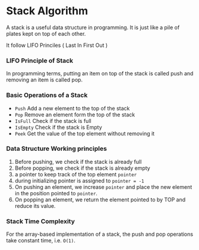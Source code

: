 # Stack Algorithm
A stack is a useful data structure in programming. It is just like a pile of plates kept on top of each other.

It follow LIFO Princiles ( Last In First Out )

### LIFO Principle of Stack
In programming terms, putting an item on top of the stack is called push and removing an item is called pop.


### Basic Operations of a Stack 

* `Push`  Add a new element to the top of the stack
* `Pop`  Remove an element form the top of the stack
* `IsFull`  Check if the stack is full
* `IsEmpty`  Check if the stack is Empty
* `Peek`  Get the value of the top element without removing it

### Data Structure Working principles
1. Before pushing, we check if the stack is already full
2. Before popping, we check if the stack is already empty
3. a pointer to keep track of the top element `pointer`
4. during initializing pointer is assigned to `pointer = -1`
5. On pushing an element, we increase `pointer` and place the new element in the position pointed to `pointer`.
6. On popping an element, we return the element pointed to by TOP and reduce its value.

### Stack Time Complexity

For the array-based implementation of a stack, the push and pop operations take constant time, i.e. `O(1)`.
